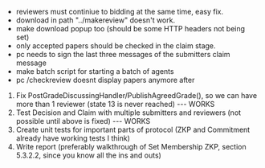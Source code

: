 - reviewers must continiue to bidding at the same time, easy fix.
- download in path "../makereview" doesn't work.
- make download popup too (should be some HTTP headers not being set)
- only accepted papers should be checked in the claim stage.
- pc needs to sign the last three messages of the submitters claim message
- make batch script for starting a batch of agents
- pc /checkreview doesnt display papers anymore after

1. Fix PostGradeDiscussingHandler/PublishAgreedGrade(), so we can have more than 1 reviewer (state 13 is never reached) --- WORKS
2. Test Decision and Claim with multiple submitters and reviewers (not possible until above is fixed) --- WORKS
3. Create unit tests for important parts of protocol (ZKP and Commitment already have working tests I think) 
4. Write report (preferably walkthrough of Set Membership ZKP, section 5.3.2.2, since you know all the ins and outs)